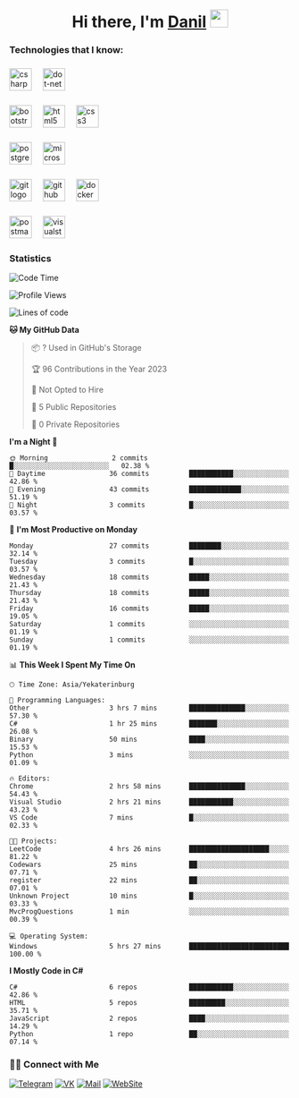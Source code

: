 <h1 align="center">Hi there, I'm <a href="https://vk.com/heindale" target="_blank">Danil</a> 
<img src="https://github.com/blackcater/blackcater/raw/main/images/Hi.gif" height="32"/></h1>

<h3 align="left">Technologies that I know:</h3>

###

<div align="left">
  <img src="https://img.shields.io/badge/C Sharp-239120?logo=csharp&logoColor=white&style=for-the-badge" height="40" alt="csharp logo"  />
  <img width="12" />
  <img src="https://img.shields.io/badge/.NET-512BD4?logo=dotnet&logoColor=white&style=for-the-badge" height="40" alt="dot-net logo"  />
  <img width="12" />
</div>

###

<div align="left">
  <img src="https://img.shields.io/badge/Bootstrap-7952B3?logo=bootstrap&logoColor=white&style=for-the-badge" height="40" alt="bootstrap logo"  />
  <img width="12" />
  <img src="https://img.shields.io/badge/HTML5-E34F26?logo=html5&logoColor=white&style=for-the-badge" height="40" alt="html5 logo"  />
  <img width="12" />
  <img src="https://img.shields.io/badge/CSS3-1572B6?logo=css3&logoColor=white&style=for-the-badge" height="40" alt="css3 logo"  />
</div>

###

<div align="left">
  <img src="https://img.shields.io/badge/PostgreSQL-4169E1?logo=postgresql&logoColor=white&style=for-the-badge" height="40" alt="postgresql logo"  />
  <img width="12" />
  <img src="https://img.shields.io/badge/Microsoft SQL Server-CC2927?logo=microsoftsqlserver&logoColor=white&style=for-the-badge" height="40" alt="microsoftsqlserver logo"  />
</div>

###

<div align="left">
  <img src="https://img.shields.io/badge/Git-F05032?logo=git&logoColor=white&style=for-the-badge" height="40" alt="git logo"  />
  <img width="12" />
  <img src="https://img.shields.io/badge/GitHub-181717?logo=github&logoColor=white&style=for-the-badge" height="40" alt="github logo"  />
  <img width="12" />
  <img src="https://img.shields.io/badge/Docker-2496ED?logo=docker&logoColor=white&style=for-the-badge" height="40" alt="docker logo"  />
</div>

###

<div align="left">
  <img src="https://img.shields.io/badge/Postman-FF6C37?logo=postman&logoColor=black&style=for-the-badge" height="40" alt="postman logo"  />
  <img width="12" />
  <img src="https://img.shields.io/badge/Visual Studio-5C2D91?logo=visualstudio&logoColor=white&style=for-the-badge" height="40" alt="visualstudio logo"  />
</div>

###

<h3 align="left">Statistics</h3>

<!--START_SECTION:waka-->
![Code Time](http://img.shields.io/badge/Code%20Time-44%20hrs%2031%20mins-blue)

![Profile Views](http://img.shields.io/badge/Profile%20Views-89-blue)

![Lines of code](https://img.shields.io/badge/From%20Hello%20World%20I%27ve%20Written-4.9%20thousand%20lines%20of%20code-blue)

**🐱 My GitHub Data** 

> 📦 ? Used in GitHub's Storage 
 > 
> 🏆 96 Contributions in the Year 2023
 > 
> 🚫 Not Opted to Hire
 > 
> 📜 5 Public Repositories 
 > 
> 🔑 0 Private Repositories 
 > 
**I'm a Night 🦉** 

```text
🌞 Morning                2 commits           █░░░░░░░░░░░░░░░░░░░░░░░░   02.38 % 
🌆 Daytime                36 commits          ███████████░░░░░░░░░░░░░░   42.86 % 
🌃 Evening                43 commits          █████████████░░░░░░░░░░░░   51.19 % 
🌙 Night                  3 commits           █░░░░░░░░░░░░░░░░░░░░░░░░   03.57 % 
```
📅 **I'm Most Productive on Monday** 

```text
Monday                   27 commits          ████████░░░░░░░░░░░░░░░░░   32.14 % 
Tuesday                  3 commits           █░░░░░░░░░░░░░░░░░░░░░░░░   03.57 % 
Wednesday                18 commits          █████░░░░░░░░░░░░░░░░░░░░   21.43 % 
Thursday                 18 commits          █████░░░░░░░░░░░░░░░░░░░░   21.43 % 
Friday                   16 commits          █████░░░░░░░░░░░░░░░░░░░░   19.05 % 
Saturday                 1 commits           ░░░░░░░░░░░░░░░░░░░░░░░░░   01.19 % 
Sunday                   1 commits           ░░░░░░░░░░░░░░░░░░░░░░░░░   01.19 % 
```


📊 **This Week I Spent My Time On** 

```text
🕑︎ Time Zone: Asia/Yekaterinburg

💬 Programming Languages: 
Other                    3 hrs 7 mins        ██████████████░░░░░░░░░░░   57.30 % 
C#                       1 hr 25 mins        ███████░░░░░░░░░░░░░░░░░░   26.08 % 
Binary                   50 mins             ████░░░░░░░░░░░░░░░░░░░░░   15.53 % 
Python                   3 mins              ░░░░░░░░░░░░░░░░░░░░░░░░░   01.09 % 

🔥 Editors: 
Chrome                   2 hrs 58 mins       ██████████████░░░░░░░░░░░   54.43 % 
Visual Studio            2 hrs 21 mins       ███████████░░░░░░░░░░░░░░   43.23 % 
VS Code                  7 mins              █░░░░░░░░░░░░░░░░░░░░░░░░   02.33 % 

🐱‍💻 Projects: 
LeetCode                 4 hrs 26 mins       ████████████████████░░░░░   81.22 % 
Codewars                 25 mins             ██░░░░░░░░░░░░░░░░░░░░░░░   07.71 % 
register                 22 mins             ██░░░░░░░░░░░░░░░░░░░░░░░   07.01 % 
Unknown Project          10 mins             █░░░░░░░░░░░░░░░░░░░░░░░░   03.33 % 
MvcProgQuestions         1 min               ░░░░░░░░░░░░░░░░░░░░░░░░░   00.39 % 

💻 Operating System: 
Windows                  5 hrs 27 mins       █████████████████████████   100.00 % 
```

**I Mostly Code in C#** 

```text
C#                       6 repos             ███████████░░░░░░░░░░░░░░   42.86 % 
HTML                     5 repos             █████████░░░░░░░░░░░░░░░░   35.71 % 
JavaScript               2 repos             ████░░░░░░░░░░░░░░░░░░░░░   14.29 % 
Python                   1 repo              ██░░░░░░░░░░░░░░░░░░░░░░░   07.14 % 
```




<!--END_SECTION:waka-->

<h3> 🤝🏻 Connect with Me </h3>

[![Telegram](https://img.shields.io/badge/Telegram-2CA5E0?style=for-the-badge&logo=telegram&logoColor=white)](https://t.me/heindaledev)
[![VK](https://img.shields.io/badge/вконтакте-%232E87FB.svg?&style=for-the-badge&logo=vk&logoColor=white)](https://vk.com/heindale)
[![Mail](https://img.shields.io/badge/Email-red?&style=for-the-badge&logo=Mail.Ru)](mailto:example@ex.com)
[![WebSite](https://img.shields.io/badge/-website-green?style=for-the-badge)](http://heindale.is-a.dev/)
